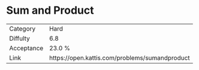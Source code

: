 # Sum and Product

<table>
    <tr>
        <td>Category</td>
        <td>Hard</td>
    </tr>
    <tr>
        <td>Diffulty</td>
        <td>6.8</td>
    </tr>
    <tr>
        <td>Acceptance</td>
        <td>23.0 %</td>
    </tr>
    <tr>
        <td>Link</td>
        <td>https://open.kattis.com/problems/sumandproduct</td>
    </tr>
</table>